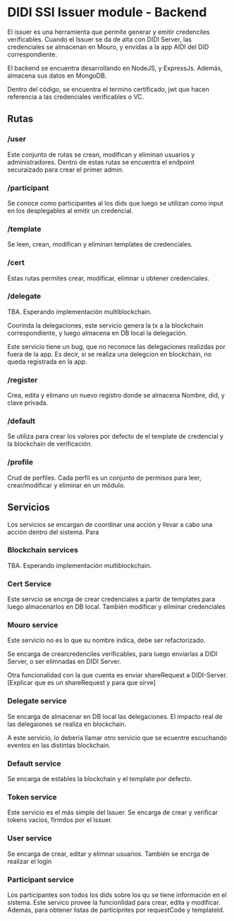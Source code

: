 # DIDI SSI Issuer module - Backend

El issuer es una herramienta que permite generar y emitir credenciles verificables. Cuando el Issuer se da de alta con DIDI Server, las credenciales se almacenan en Mouro, y envidas a la app AIDI del DID correspondiente.

El backend se encuentra desarrollando en NodeJS, y  ExpressJs. Además, almacena sus datos en MongoDB.

Dentro del código, se encuentra el termino certificado, jwt que hacen referencia a las credenciales verificables o VC.

## Rutas

### /user
Este conjunto de rutas se crean, modifican y eliminan usuarios y administradores.
Dentro de estas rutas se encuentra el endpoint securaizado para crear el primer admin.

### /participant
Se conoce como participantes al los dids que luego se utilizan como input en los desplegables al emitir un credencial.


### /template
Se leen, crean, modifican y eliminan templates de credenciales.


### /cert
Estas rutas permites crear, modificar, elimnar u obtener credenciales.

### /delegate
TBA. Esperando implementación multiblockchain.

Coorinda la delegaciones, este servicio genera la tx a la blockchain correspondiente, y luego almacena en DB local la delegación.

Este servicio tiene un bug, que no reconoce las delegaciones realizdas por fuera de la app. Es decir, si se realiza una delegcion en blockchain, no queda registrada en la app.

### /register
Crea, edita y elimano un nuevo registro donde se almacena Nombre, did, y clave privada. 

### /default
Se utiliza para crear los valores por defecto de el template de credencial y la blockchain de verificación. 

### /profile
Crud de perfiles. Cada perfil es un conjunto de permisos para leer, crear/modificar y eliminar en un módulo.

## Servicios

Los servicios se encargan de coordinar una acción y llevar a cabo una acción dentro del sistema. Para
### Blockchain services
TBA. Esperando implementación multiblockchain.

### Cert Service
Este servcio se encrga de crear credenciales a partir de templates para luego almacenarlos en DB local. 
También modificar y eliminar credenciales

### Mouro service
Este servicio no es lo que su nombre indica, debe ser refactorizado.

Se encarga de crearcredenciles verificables, para luego enviarlas a DIDI Server, o ser elimnadas en DIDI Server.

Otra funcionalidad con la que cuenta es enviar shareRequest a DIDI-Server. [Explicar que es un shareRequest y para que sirve]

### Delegate service
Se encarga de almacenar en DB local las delegaciones. El impacto real de las delegaiones se realiza en blockchain. 

A este servicio, lo debería llamar otro servicio que se ecuentre escuchando eventos en las distintas blockchain.

### Default service
Se encarga de estables la blockchain y el template por defecto. 

### Token service
Este servicio es el más simple del Issuer. Se encarga de crear y verificar tokens vacios, firmdos por el Issuer.

### User service
Se encarga de crear, editar y elimnar usuarios. También se encrga de realizar el login

### Participant service
Los participantes son todos los dids sobre los qu se tiene información en el sistema. Este servico provee la funcionlidad para crear, edita y modificar. Además, para obtener listas de participntes por requestCode y templateId.
